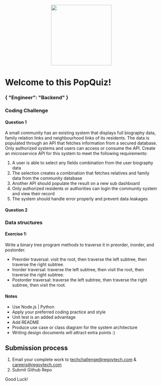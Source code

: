 <p align="center"> 
    <img src="https://regov-store.s3.ap-southeast-1.amazonaws.com/REGOV+Logo_CMYK.png" width="200" >
</p>

# Welcome to this PopQuiz!
### { "Engineer": "Backend" }

### Coding Challenge

#### Question 1

A small community has an existing system that displays full biography data, family relation links and neighbourhood links of its residents. The data is populated through an API that fetches information from a secured database. Only authorized systems and users can access or consume the API. Create an microservice API for this system to meet the following requirements:

1. A user is able to select any fields combination from the user biography data
2. The selection creates a combination that fetches relatives and family data from the community database
3. Another API should populate the result on a new sub dashboard
4. Only authorized residents or authorities can login the community system and view their record
5. The system should handle error properly and prevent data leakages

#### Question 2 

### Data structures

#### Exercise 1:

Write a binary tree program methods to traverse it in preorder, inorder, and postorder.

- Preorder traversal: visit the root, then traverse the left subtree, then traverse the right subtree.
- Inorder traversal: traverse the left subtree, then visit the root, then traverse the right subtree.
- Postorder traversal: traverse the left subtree, then traverse the right subtree, then visit the root.

#### Notes

- Use Node.js | Python
- Apply your preferred coding practice and style
- Unit test is an added advantage
- Add README
- Produce use case or class diagram for the system architecture 
- Writing design documents will attract extra points :)


## Submission process

1. Email your complete work to techchallenge@regovtech.com & careers@regovtech.com
2. Submit Github Repo

Good Luck!